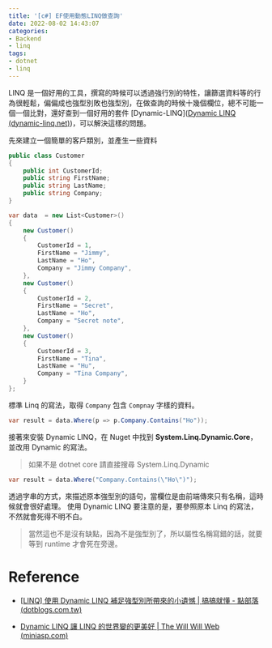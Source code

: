 ```yaml
---
title: '[c#] EF使用動態LINQ做查詢'
date: 2022-08-02 14:43:07
categories:
- Backend
- linq
tags:
- dotnet
- linq
---
```


LINQ 是一個好用的工具，撰寫的時候可以透過強行別的特性，讓篩選資料等的行為很輕鬆，偏偏成也強型別敗也強型別，在做查詢的時候十幾個欄位，總不可能一個一個比對，還好查到一個好用的套件 [Dynamic-LINQ]([Dynamic LINQ (dynamic-linq.net)](https://dynamic-linq.net/))，可以解決這樣的問題。

<!-- more -->

先來建立一個簡單的客戶類別，並產生一些資料

```c#
public class Customer
{
	public int CustomerId;
	public string FirstName;
	public string LastName;
	public string Company;
}

var data  = new List<Customer>()
{
    new Customer()
    {
        CustomerId = 1,
        FirstName = "Jimmy",
        LastName = "Ho",
        Company = "Jimmy Company",
    },
    new Customer()
    {
        CustomerId = 2,
        FirstName = "Secret",
        LastName = "Ho",
        Company = "Secret note",
    },
    new Customer()
    {
        CustomerId = 3,
        FirstName = "Tina",
        LastName = "Hu",
        Company = "Tina Company",
    }
};
```

標準 Linq 的寫法，取得 `Company` 包含 `Compnay` 字樣的資料。

```c#
var result = data.Where(p => p.Company.Contains("Ho"));
```

接著來安裝 Dynamic LINQ，在 Nuget 中找到 **System.Linq.Dynamic.Core**，並改用 Dynamic 的寫法。

> 如果不是 dotnet core 請直接搜尋 System.Linq.Dynamic

```c#
var result = data.Where("Company.Contains(\"Ho\")");
```

透過字串的方式，來描述原本強型別的語句，當欄位是由前端傳來只有名稱，這時候就會很好處理。
使用 Dynamic LINQ 要注意的是，要參照原本 Linq 的寫法，不然就會死得不明不白。

> 當然這也不是沒有缺點，因為不是強型別了，所以屬性名稱寫錯的話，就要等到 runtime 才會死在旁邊。

# Reference

- [[LINQ\] 使用 Dynamic LINQ 補足強型別所帶來的小遺憾 | 搞搞就懂 - 點部落 (dotblogs.com.tw)](https://dotblogs.com.tw/wasichris/2015/12/17/001236)

- [Dynamic LINQ 讓 LINQ 的世界變的更美好 | The Will Will Web (miniasp.com)](https://blog.miniasp.com/post/2008/06/23/Introduce-LINQ-Dynamic-Query-Library)